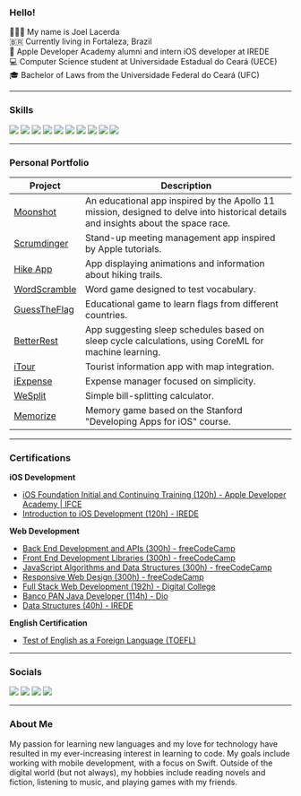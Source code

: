 ### Hello!

👨🏻‍💻 My name is Joel Lacerda\
🇧🇷 Currently living in Fortaleza, Brazil\
📱 Apple Developer Academy alumni and intern iOS developer at IREDE\
💻 Computer Science student at Universidade Estadual do Ceará (UECE)\
🎓 Bachelor of Laws from the Universidade Federal do Ceará (UFC)

---

### Skills
<div>
<p align="left">
<a href="https://github.com/joellacerda"><img src="https://img.shields.io/badge/Swift-FA7343?style=for-the-badge&logo=swift&logoColor=white"/></a>
<a href="https://github.com/joellacerda"><img src="https://img.shields.io/badge/HTML5-E34F26?style=for-the-badge&logo=html5&logoColor=white"/></a>
<a href="https://github.com/joellacerda"><img src="https://img.shields.io/badge/CSS3-1572B6?style=for-the-badge&logo=css3&logoColor=white"/></a>
<a href="https://github.com/joellacerda"><img src="https://img.shields.io/badge/JavaScript-F7DF1E?style=for-the-badge&logo=javascript&logoColor=black"/></a>
 <a href="https://github.com/joellacerda"><img src="https://img.shields.io/badge/Bootstrap-563D7C?style=for-the-badge&logo=bootstrap&logoColor=white"></a>
 <a href="https://github.com/joellacerda"><img src="https://img.shields.io/badge/React-20232A?style=for-the-badge&logo=react&logoColor=61DAFB"/></a>
<a href="https://github.com/joellacerda"><img src="https://img.shields.io/badge/Node.js-43853D?style=for-the-badge&logo=node.js&logoColor=white"/></a>
<a href="https://github.com/joellacerda"><img src="https://img.shields.io/badge/Express.js-404D59?style=for-the-badge"/></a>
<a href="https://github.com/joellacerda"><img src="https://img.shields.io/badge/PostgreSQL-316192?style=for-the-badge&logo=postgresql&logoColor=white"/></a>
<a href="https://github.com/joellacerda"><img src="https://img.shields.io/badge/Java-ED8B00?style=for-the-badge&logo=java&logoColor=black"/></a>
 
<!-- <a href="https://github.com/joellacerda"><img src="https://img.shields.io/badge/MySQL-00000F?style=for-the-badge&logo=mysql&logoColor=white" height="28"/></a>
<a href="https://github.com/joellacerda"><img src="https://img.shields.io/badge/MongoDB-4EA94B?style=for-the-badge&logo=mongodb&logoColor=white" height="28"/></a> -->
</p>
</div>

---

### Personal Portfolio  

| **Project** | **Description** |
|-------------|-----------------|
| [Moonshot]() |An educational app inspired by the Apollo 11 mission, designed to delve into historical details and insights about the space race. |
| [Scrumdinger](https://github.com/joellacerda/Scrumdinger) | Stand-up meeting management app inspired by Apple tutorials. |
| [Hike App](https://github.com/joellacerda/Hike-App) | App displaying animations and information about hiking trails. |
| [WordScramble](https://github.com/joellacerda/WordScramble) | Word game designed to test vocabulary. |
| [GuessTheFlag](https://github.com/joellacerda/GuessTheFlag) | Educational game to learn flags from different countries. |
| [BetterRest](https://github.com/joellacerda/BetterRest) | App suggesting sleep schedules based on sleep cycle calculations, using CoreML for machine learning. |
| [iTour](https://github.com/joellacerda/iTour) | Tourist information app with map integration. |
| [iExpense](https://github.com/joellacerda/iExpense) | Expense manager focused on simplicity. |
| [WeSplit](https://github.com/joellacerda/WeSplit) | Simple bill-splitting calculator. |
| [Memorize](https://github.com/joellacerda/Memorize) | Memory game based on the Stanford "Developing Apps for iOS" course. |

---

### Certifications  

**iOS Development**  
- [iOS Foundation Initial and Continuing Training (120h) - Apple Developer Academy | IFCE](https://cvws.icloud-content.com/B/ATIBVYo_gyXTvZU9PbkO7Q3tSCskAfbQv_ENPzTG48On9RxWt2w8C5pp/Apple+Academy+Foundation.jpg?o=Aghp1wowwNlRJ8fuHTn3cRZ3hI51m65DtOm9jla3RdQY&v=1&x=3&a=CAogSPfIFbRpvY42Q41bDe3RH1pu6Frczv1dzqtuEVvHPhISaxDr5tHI9jEY68OtyvYxIgEAUgTtSCskWgQ8C5ppaiX5dLvqNw5zPferZiIdu2bPxNQJJLQkRFDk4B5tT47GUpVsww6XciXjKahV00BukUe1Tg4RSMTKQHuyqhLUKrpMZ5H1lUOhKhH48h1j&e=1715458499&fl=&r=dc42f3b5-5ecf-4095-b469-8b9e5204c6fd-1&k=qAQXgLHNG3-AnMDp04gihg&ckc=com.apple.clouddocs&ckz=com.apple.CloudDocs&p=157&s=l8V0KR1kgMU6FKVJ4-W5Qjh_4C4&cd=i)  
- [Introduction to iOS Development (120h) - IREDE](https://cvws.icloud-content.com/B/AWCRg2Snfq3RcxomfP8AsSABs2A8AfIHGNg_8K0lVtPjecY3bbHLg9Sl/Introdução+ao+Desenvolvimento+iOS.pdf?o=Ar0erf0c2_7LSXBx1KG9OxT1t8KdM-kJmBQntHHwDtNj&v=1&x=3&a=CAoggX-gWEhjRa5OusQtN1VeoFojz7rPI8uTvrKjMddxsmwSaxCF-8zI9jEYhdioyvYxIgEAUgQBs2A8WgTLg9SlaiVgA6osUVPuZtWFCuwlPvmK7bX2_4AdZotf9MEbysaj4-AirjY8ciW29GTblltHo6rzshzH3SOHRjQ2IS9pnzWQ4_NJydMLfD5aEfcZ&e=1715458419&fl=&r=760db2fc-8308-4d27-a9ba-d09f47a91f0f-1&k=BrWWq4Opw_gDSocpAYAA9w&ckc=com.apple.clouddocs&ckz=com.apple.CloudDocs&p=157&s=wMnhDC9x3XWY_7ofppIB3dk-YNY&cd=i)  

**Web Development**  
- [Back End Development and APIs (300h) - freeCodeCamp](https://www.freecodecamp.org/certification/joellacerda/back-end-development-and-apis)  
- [Front End Development Libraries (300h) - freeCodeCamp](https://www.freecodecamp.org/certification/joellacerda/front-end-development-libraries)  
- [JavaScript Algorithms and Data Structures (300h) - freeCodeCamp](https://www.freecodecamp.org/certification/joellacerda/javascript-algorithms-and-data-structures)  
- [Responsive Web Design (300h) - freeCodeCamp](https://www.freecodecamp.org/certification/joellacerda/responsive-web-design)  
- [Full Stack Web Development (192h) - Digital College](https://cvws.icloud-content.com/B/ATpMYC9oqgrnFe9i_mFn3UKZtBfMAXAquH284keJaxRltcjoKwyNLbGq/Web+Dev.pdf?o=AhnTc6hDGTT0YkubDiwjpFgA_XTym-wNyfSAbHxec7DH&v=1&x=3&a=CAogudtUlH5gxTW4xdPCAqraiNr8p3NA9Zttn__j1Daj6a4SaxD3usXI9jEY95ehyvYxIgEAUgSZtBfMWgSNLbGqaiUkJ44m7TqJ3AjiZVZeRYHPDposxIuya6ldizx3yksUAeyu1nUzciURTZ88CpPZtxoIvEL-sXCgBgPflSeFYuTYFpTeHzB6nCdxWbX4&e=1715458296&fl=&r=7cbce6a2-8c55-431c-9314-f788cc7630c4-1&k=jTNQBKIgE9bY9U-gDnOJSA&ckc=com.apple.clouddocs&ckz=com.apple.CloudDocs&p=157&s=m5Ra6KHPW_6A41Ar8XtcgVDrszA&cd=i)  
- [Banco PAN Java Developer (114h) - Dio](https://hermes.digitalinnovation.one/certificates/03DCE309.pdf?_gl=1*pfaqaa*_ga*MzYyNzU5MDkwLjE2NzY0MDk2MzE.*_ga_7GXMH3CQ72*MTY4MTMyOTk2NC4xMDYuMS4xNjgxMzM1MTczLjM2LjAuMA..)  
- [Data Structures (40h) - IREDE](https://cvws.icloud-content.com/B/AXaNF79sv64e6KYcZOZchBYxjXTNAZm2SBQ3qvmSTQHiFuG4Q5MxSjfa/Estrutura+de+Dados.pdf?o=Ask0KHmCiykDzHLS8SRoHuVYWGw2CBL0H_Wn35E_ouMi&v=1&x=3&a=CAogQdR3lJJ5yW3R9z4GsEdr07ReEn0jLUfTF_aqNPCjbBwSaxDZ1drI9jEY2bK2yvYxIgEAUgQxjXTNWgQxSjfaaiUc8gmsNR1uewPASrk7QGkj5IBCFw4l97RBycS-pR6dpSrSXEzsciWvj_lhMAh4KcJEIUXhP-JXWWS57Am0wo67V-blrrp-AzxE7fnn&e=1715458644&fl=&r=f3dbf5a8-a0b2-458e-bd5e-3f55d7a41413-1&k=q0ZuRl591go8VP183IatMA&ckc=com.apple.clouddocs&ckz=com.apple.CloudDocs&p=157&s=yPt4-I48pHCrfnEhNQ6f97qo96o&cd=i)  

**English Certification**  
- [Test of English as a Foreign Language (TOEFL)](https://media.licdn.com/dms/image/D4D2DAQHM7uWa_GsrTg/profile-treasury-image-shrink_800_800/0/1717976148044?e=1719874800&v=beta&t=uMatPa4rOwDU_KlLez0ov49fRFiRAVkWWNApo1rLR18)  

---

### Socials

<a href="mailto:joellacerdaol@gmail.com"><img src="https://img.shields.io/badge/Gmail-D14836?style=for-the-badge&logo=gmail&logoColor=white"></a>
<a href="https://instagram.com/joellacerda"><img src="https://img.shields.io/badge/-Instagram-%23E4405F?style=for-the-badge&logo=instagram&logoColor=white"></a>
<a href="https://discordapp.com/users/299958466322104322"><img src="https://img.shields.io/badge/Discord-7289DA?style=for-the-badge&logo=discord&logoColor=white"></a>
<a href="https://www.linkedin.com/in/joellacerdaol/"><img src="https://img.shields.io/badge/-LinkedIn-%230077B5?style=for-the-badge&logo=linkedin&logoColor=white"></a>

---

### About Me

My passion for learning new languages and my love for technology have resulted in my ever-increasing interest in learning to code. My goals include working with mobile development, with a focus on Swift. Outside of the digital world (but not always), my hobbies include reading novels and fiction, listening to music, and playing games with my friends.
